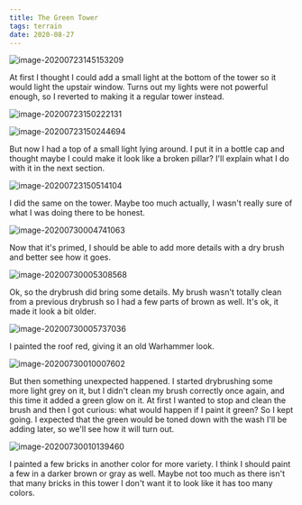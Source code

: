 ```yaml
---
title: The Green Tower
tags: terrain
date: 2020-08-27
---
```


![image-20200723145153209](image-20200723145153209.png)

At first I thought I could add a small light at the bottom of the tower so it would light the upstair window. Turns out my lights were not powerful enough, so I reverted to making it a regular tower instead.

![image-20200723150222131](image-20200723150222131.png)

![image-20200723150244694](image-20200723150244694.png)

But now I had a top of a small light lying around. I put it in a bottle cap and thought maybe I could make it look like a broken pillar? I'll explain what I do with it in the next section.

![image-20200723150514104](image-20200723150514104.png)

I did the same on the tower. Maybe too much actually, I wasn't really sure of what I was doing there to be honest.

![image-20200730004741063](image-20200730004741063.png)



Now that it's primed, I should be able to add more details with a dry brush and better see how it goes.

![image-20200730005308568](image-20200730005308568.png)

Ok, so the drybrush did bring some details. My brush wasn't totally clean from a previous drybrush so I had a few parts of brown as well. It's ok, it made it look a bit older.

![image-20200730005737036](image-20200730005737036.png)

I painted the roof red, giving it an old Warhammer look.

![image-20200730010007602](image-20200730010007602.png)

But then something unexpected happened. I started drybrushing some more light grey on it, but I didn't clean my brush correctly once again, and this time it added a green glow on it. At first I wanted to stop and clean the brush and then I got curious: what would happen if I paint it green? So I kept going. I expected that the green would be toned down with the wash I'll be adding later, so we'll see how it will turn out.

![image-20200730010139460](image-20200730010139460.png)

I painted a few bricks in another color for more variety. I think I should paint a few in a darker brown or gray as well. Maybe not too much as there isn't that many bricks in this tower I don't want it to look like it has too many colors.